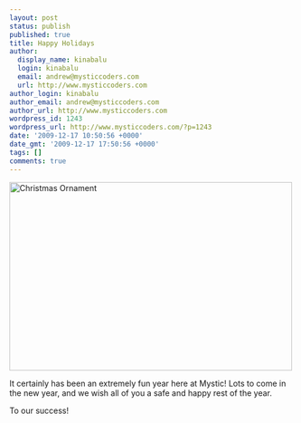 ```yaml
---
layout: post
status: publish
published: true
title: Happy Holidays
author:
  display_name: kinabalu
  login: kinabalu
  email: andrew@mysticcoders.com
  url: http://www.mysticcoders.com
author_login: kinabalu
author_email: andrew@mysticcoders.com
author_url: http://www.mysticcoders.com
wordpress_id: 1243
wordpress_url: http://www.mysticcoders.com/?p=1243
date: '2009-12-17 10:50:56 +0000'
date_gmt: '2009-12-17 17:50:56 +0000'
tags: []
comments: true
---
```

<p><a href="http://www.flickr.com/photos/kinabalu/4192496155/" title="Christmas Ornament by kinabalu, on Flickr"><img src="http://farm3.static.flickr.com/2792/4192496155_4a525958a1.jpg" width="500" height="333" alt="Christmas Ornament" /></a></p>
<p>It certainly has been an extremely fun year here at Mystic!  Lots to come in the new year, and we wish all of you a safe and happy rest of the year.</p>
<p>To our success!</p>
